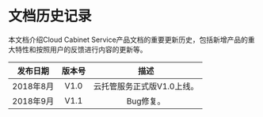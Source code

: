# 文档历史记录

本文档介绍Cloud Cabinet Service产品文档的重要更新历史，包括新增产品的重大特性和按照用户的反馈进行内容的更新等。<br />

|**发布日期**|**版本号**|**描述**|
|:--:|:--:|:--:|
|2018年8月|V1.0|云托管服务正式版V1.0上线。|
|2018年9月|V1.1|Bug修复。|
